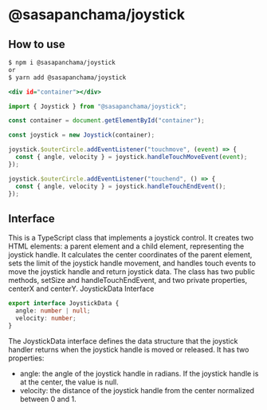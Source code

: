 # @sasapanchama/joystick

## How to use

``` sample.bash
$ npm i @sasapanchama/joystick
or
$ yarn add @sasapanchama/joystick
```

``` index.html
<div id="container"></div>
```


``` script.ts
import { Joystick } from "@sasapanchama/joystick";  

const container = document.getElementById("container");  

const joystick = new Joystick(container);  

joystick.$outerCircle.addEventListener("touchmove", (event) => {  
  const { angle, velocity } = joystick.handleTouchMoveEvent(event);  
});  

joystick.$outerCircle.addEventListener("touchend", () => {  
  const { angle, velocity } = joystick.handleTouchEndEvent();  
});  
```

## Interface
This is a TypeScript class that implements a joystick control. It creates two HTML elements: a parent element and a child element, representing the joystick handle. It calculates the center coordinates of the parent element, sets the limit of the joystick handle movement, and handles touch events to move the joystick handle and return joystick data. The class has two public methods, setSize and handleTouchEndEvent, and two private properties, centerX and centerY.
JoystickData Interface

``` type.ts
export interface JoystickData {
  angle: number | null;
  velocity: number;
}
```

The JoystickData interface defines the data structure that the joystick handler returns when the joystick handle is moved or released. It has two properties:

- angle: the angle of the joystick handle in radians. If the joystick handle is at the center, the value is null.
- velocity: the distance of the joystick handle from the center normalized between 0 and 1.